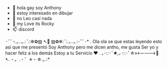 - 👋 hola gay soy Anthony
- 👀 estoy interesado en dibujar
- 🌱 no Leo casi nada
- 💞️ my Love its Rocky 
- 📫 discord

*･ﾟﾟ･*:.｡..｡.:*ﾟ:*:✼✿▨  ➷🍥  ▨✿✼:*ﾟ:.｡..｡.:*･ﾟﾟ･*
. 
Ola ola se que estas leyendo esto así que me presentó
Soy Anthony pero me dicen antho, me gusta
Ser yo y hacer feliz a los demás 
Estoy a tu Servicio ❤️
. 
｡･:*:･ﾟ★,｡･:*:･ﾟ☆»»————>🍭 ➷.・。.・゜✭・☆.｡.:*
